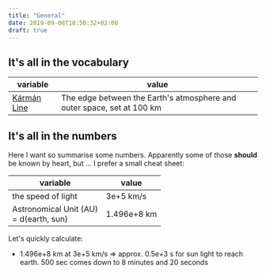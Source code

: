 ```yaml
---
title: "General"
date: 2019-09-08T10:50:32+02:00
draft: true
---
```


## It's all in the vocabulary

| variable | value |
|---|---|
| [Kármán Line](https://en.wikipedia.org/wiki/K%C3%A1rm%C3%A1n_line) | The edge between the Earth's atmosphere and outer space, set at 100 km |


## It's all in the numbers

Here I want so summarise some numbers. Apparently some of those **should** be known by heart, but ... I prefer a small cheat sheet:

| variable | value |
|---|---|
|the speed of light | 3e+5 km/s |
|Astronomical Unit (AU)<br/>= d(earth, sun)| 1.496e+8 km |

Let's quickly calculate:

* 1.496e+8 km at 3e+5 km/s => approx. 0.5e+3 s for sun light to reach earth. 500 sec comes down to 8 minutes and 20 seconds